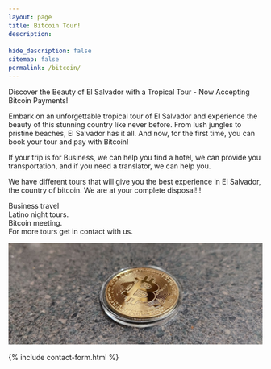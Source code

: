 ```yaml
---
layout: page
title: Bitcoin Tour!
description:

hide_description: false
sitemap: false
permalink: /bitcoin/
---
```

Discover the Beauty of El Salvador with a Tropical Tour - Now Accepting Bitcoin Payments!

Embark on an unforgettable tropical tour of El Salvador and experience the beauty of this stunning country like never before.
From lush jungles to pristine beaches, El Salvador has it all. And now, for the first time, you can book your tour and pay with Bitcoin!

If your trip is for Business, we can help you find a hotel, we can provide you transportation, and if you need a translator, we can help you.

We have different tours that will give you the best experience in El Salvador, the country of bitcoin.
We are at your complete disposal!!!

Business travel<br>Latino night tours.<br>Bitcoin meeting.<br>For more tours get in contact with us.

![Volcano](/assets/img/bitcoin/bitcoin-coin.jpg)

{% include contact-form.html %}
